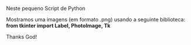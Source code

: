 Neste pequeno Script de Python

Mostramos uma imagens (em formato .png) usando a seguinte biblioteca:
**from tkinter import Label, PhotoImage, Tk**



Thanks God!

